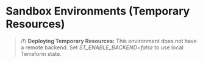 # Sandbox Environments (Temporary Resources)

> /!\ **Deploying Temporary Resources:** This environment does not have a remote backend. Set *ST_ENABLE_BACKEND=false* to use local Terraform state.
